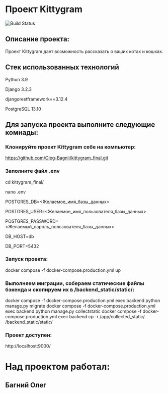 #  Проект Kittygram
![Build Status](https://github.com/Oleg_Bagnii/kittygram_final/workflows/main.yml/badge.svg)

## Описание проекта:

Проект Kittygram дает возможность рассказать о ваших котах и кошках.

## Cтек использованных технологий

Python 3.9

Django 3.2.3

djangorestframework==3.12.4

PostgreSQL 13.10

## Для запуска проекта выполните следующие комнады:

### Клонируйте проект Kittygram себе на компьютер:

https://github.com/Oleg-Bagnii/kittygram_final.git

### Заполните файл .env

cd kittygram_final/

nano .env

POSTGRES_DB=<Желаемое_имя_базы_данных>

POSTGRES_USER=<Желаемое_имя_пользователя_базы_данных>

POSTGRES_PASSWORD=<Желаемый_пароль_пользователя_базы_данных>

DB_HOST=db

DB_PORT=5432

### Запуск проекта:

docker compose -f docker-compose.production.yml up

### Выполняем миграции, собераем статические файлы бэкенда и скопируем их в /backend_static/static/:

docker compose -f docker-compose.production.yml exec backend python manage.py migrate
docker compose -f docker-compose.production.yml exec backend python manage.py collectstatic
docker compose -f docker-compose.production.yml exec backend cp -r /app/collected_static/. /backend_static/static/

### Проект доступен:

http://localhost:9000/

# Над проектом работал:
## Багний Олег
